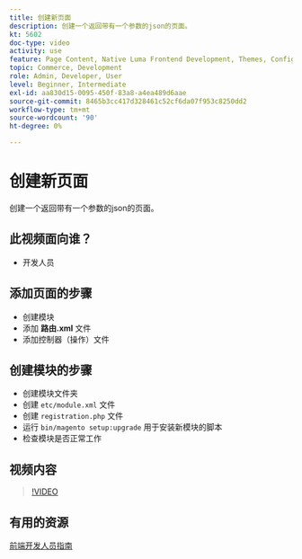 ```yaml
---
title: 创建新页面
description: 创建一个返回带有一个参数的json的页面。
kt: 5602
doc-type: video
activity: use
feature: Page Content, Native Luma Frontend Development, Themes, Configuration
topic: Commerce, Development
role: Admin, Developer, User
level: Beginner, Intermediate
exl-id: aa830d15-0095-450f-83a8-a4ea489d6aae
source-git-commit: 8465b3cc417d328461c52cf6da07f953c8250dd2
workflow-type: tm+mt
source-wordcount: '90'
ht-degree: 0%

---
```


# 创建新页面

创建一个返回带有一个参数的json的页面。

## 此视频面向谁？

- 开发人员

## 添加页面的步骤

- 创建模块
- 添加 **路由.xml** 文件
- 添加控制器（操作）文件

## 创建模块的步骤

- 创建模块文件夹
- 创建 `etc/module.xml` 文件
- 创建 `registration.php` 文件
- 运行 `bin/magento setup:upgrade` 用于安装新模块的脚本
- 检查模块是否正常工作

## 视频内容

>[!VIDEO](https://video.tv.adobe.com/v/35816?quality=12&learn=on)

## 有用的资源

[前端开发人员指南](https://developer.adobe.com/commerce/frontend-core/guide/)
